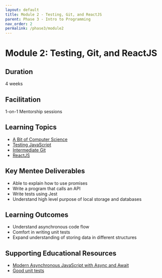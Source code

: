 ```yaml
---
layout: default
title: Module 2 - Testing, Git, and ReactJS
parent: Phase 3 - Intro to Programming
nav_order: 2
permalink: /phase3/module2
---
```


# Module 2: Testing, Git, and ReactJS

## Duration

4 weeks

## Facilitation

1-on-1 Mentorship sessions

## Learning Topics

- <a href="https://www.theodinproject.com/paths/full-stack-javascript/courses/javascript#a-bit-of-computer-science" target="_blank">A Bit of Computer Science</a>
- <a href="https://www.theodinproject.com/paths/full-stack-javascript/courses/javascript#testing-javascript" target="_blank">Testing JavaScript</a>
- <a href="https://www.theodinproject.com/paths/full-stack-javascript/courses/javascript#intermediate-git" target="_blank">Intermediate Git</a>
- <a href="https://www.theodinproject.com/paths/full-stack-javascript/courses/javascript#react-js" target="_blank">ReactJS</a>

## Key Mentee Deliverables

- Able to explain how to use promises
- Write a program that calls an API
- Write tests using Jest
- Understand high level purpose of local storage and databases

## Learning Outcomes

- Understand asynchronous code flow
- Comfort in writing unit tests
- Expand understanding of storing data in different structures

## Supporting Educational Resources

- <a href="https://nodejs.dev/learn/modern-asynchronous-javascript-with-async-and-await" target="_blank">Modern Asynchronous JavaScript with Async and Await</a>
- <a href="https://leanylabs.com/blog/good-unit-tests/" target="_blank">Good unit tests</a>
